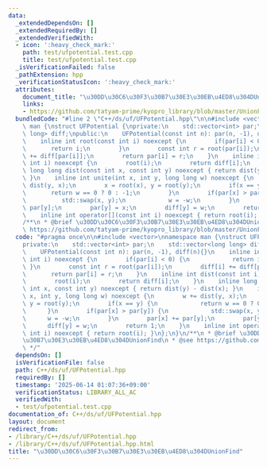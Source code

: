 ```yaml
---
data:
  _extendedDependsOn: []
  _extendedRequiredBy: []
  _extendedVerifiedWith:
  - icon: ':heavy_check_mark:'
    path: test/ufpotential.test.cpp
    title: test/ufpotential.test.cpp
  _isVerificationFailed: false
  _pathExtension: hpp
  _verificationStatusIcon: ':heavy_check_mark:'
  attributes:
    document_title: "\u30DD\u30C6\u30F3\u30B7\u30E3\u30EB\u4ED8\u304DUnionFind"
    links:
    - https://github.com/tatyam-prime/kyopro_library/blob/master/UnionFind.cpp
  bundledCode: "#line 2 \"C++/ds/uf/UFPotential.hpp\"\n\n#include <vector>\nnamespace\
    \ man {\nstruct UFPotential {\nprivate:\n    std::vector<int> par;\n    std::vector<long\
    \ long> diff;\npublic:\n    UFPotential(const int n): par(n, -1), diff(n){}\n\
    \    inline int root(const int i) noexcept {\n        if(par[i] < 0) {\n     \
    \       return i;\n        }\n        const int r = root(par[i]);\n        diff[i]\
    \ += diff[par[i]];\n        return par[i] = r;\n    }\n    inline int dist(const\
    \ int i) noexcept {\n        root(i);\n        return diff[i];\n    }\n    inline\
    \ long long dist(const int x, const int y) noexcept { return dist(y) - dist(x);\
    \ }\n    inline int unite(int x, int y, long long w) noexcept {\n        w +=\
    \ dist(y, x);\n        x = root(x), y = root(y);\n        if(x == y) {\n     \
    \       return w == 0 ? 0 : -1;\n        }\n        if(par[x] > par[y]) {\n  \
    \          std::swap(x, y);\n            w = -w;\n        }\n        par[x] +=\
    \ par[y];\n        par[y] = x;\n        diff[y] = w;\n        return 1;\n    }\n\
    \    inline int operator[](const int i) noexcept { return root(i); }\n};\n}\n\
    /**\n * @brief \u30DD\u30C6\u30F3\u30B7\u30E3\u30EB\u4ED8\u304DUnionFind\n * @see\
    \ https://github.com/tatyam-prime/kyopro_library/blob/master/UnionFind.cpp\n */\n"
  code: "#pragma once\n\n#include <vector>\nnamespace man {\nstruct UFPotential {\n\
    private:\n    std::vector<int> par;\n    std::vector<long long> diff;\npublic:\n\
    \    UFPotential(const int n): par(n, -1), diff(n){}\n    inline int root(const\
    \ int i) noexcept {\n        if(par[i] < 0) {\n            return i;\n       \
    \ }\n        const int r = root(par[i]);\n        diff[i] += diff[par[i]];\n \
    \       return par[i] = r;\n    }\n    inline int dist(const int i) noexcept {\n\
    \        root(i);\n        return diff[i];\n    }\n    inline long long dist(const\
    \ int x, const int y) noexcept { return dist(y) - dist(x); }\n    inline int unite(int\
    \ x, int y, long long w) noexcept {\n        w += dist(y, x);\n        x = root(x),\
    \ y = root(y);\n        if(x == y) {\n            return w == 0 ? 0 : -1;\n  \
    \      }\n        if(par[x] > par[y]) {\n            std::swap(x, y);\n      \
    \      w = -w;\n        }\n        par[x] += par[y];\n        par[y] = x;\n  \
    \      diff[y] = w;\n        return 1;\n    }\n    inline int operator[](const\
    \ int i) noexcept { return root(i); }\n};\n}\n/**\n * @brief \u30DD\u30C6\u30F3\
    \u30B7\u30E3\u30EB\u4ED8\u304DUnionFind\n * @see https://github.com/tatyam-prime/kyopro_library/blob/master/UnionFind.cpp\n\
    \ */"
  dependsOn: []
  isVerificationFile: false
  path: C++/ds/uf/UFPotential.hpp
  requiredBy: []
  timestamp: '2025-06-14 01:07:36+09:00'
  verificationStatus: LIBRARY_ALL_AC
  verifiedWith:
  - test/ufpotential.test.cpp
documentation_of: C++/ds/uf/UFPotential.hpp
layout: document
redirect_from:
- /library/C++/ds/uf/UFPotential.hpp
- /library/C++/ds/uf/UFPotential.hpp.html
title: "\u30DD\u30C6\u30F3\u30B7\u30E3\u30EB\u4ED8\u304DUnionFind"
---
```

